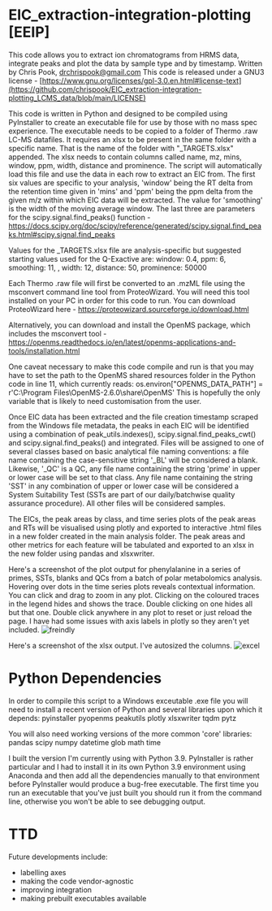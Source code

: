 # EIC_extraction-integration-plotting [EEIP]
This code allows you to extract ion chromatograms from HRMS data, integrate peaks and plot the data by sample type and by timestamp.
Written by Chris Pook, drchrispook@gmail.com
This code is released under a GNU3 license - [https://www.gnu.org/licenses/gpl-3.0.en.html#license-text](https://github.com/chrispook/EIC_extraction-integration-plotting_LCMS_data/blob/main/LICENSE)

This code is written in Python and designed to be compiled using PyInstaller to create an executable file for use by those with no mass spec experience.
The executable needs to be copied to a folder of Thermo .raw LC-MS datafiles. It requires an xlsx to be present in the same folder with a specific name. That is the name of the folder with "_TARGETS.xlsx" appended. The xlsx needs to contain columns called name, mz, mins, window, ppm, width, distance and prominence. The script will automatically load this file and use the data in each row to extract an EIC from. The first six values are specific to your analysis, 'window' being the RT delta from the retention time given in 'mins' and 'ppm' being the ppm delta from the given m/z within which EIC data will be extracted. The value for 'smoothing' is the width of the moving average window. The last three are parameters for the scipy.signal.find_peaks() function - https://docs.scipy.org/doc/scipy/reference/generated/scipy.signal.find_peaks.html#scipy.signal.find_peaks

Values for the _TARGETS.xlsx file are analysis-specific but suggested starting values used for the Q-Exactive are: 
window:	0.4, ppm:	6, smoothing:	11, , width:	12, distance:	50, prominence:	50000

Each Thermo .raw file will first be converted to an .mzML file using the msconvert command line tool from ProteoWizard. You will need this tool installed on your PC in order for this code to run. You can download ProteoWizard here - https://proteowizard.sourceforge.io/download.html

Alternatively, you can download and install the OpenMS package, which includes the msconvert tool - https://openms.readthedocs.io/en/latest/openms-applications-and-tools/installation.html

One caveat necessary to make this code compile and run is that you may have to set the path to the OpenMS shared resources folder in the Python code in line 11, which currently reads: 
os.environ["OPENMS_DATA_PATH"] = r'C:\Program Files\OpenMS-2.6.0\share\OpenMS'
This is hopefully the only variable that is likely to need customisation from the user.

Once EIC data has been extracted and the file creation timestamp scraped from the Windows file metadata, the peaks in each EIC will be identified using a combination of peak_utils.indexes(), scipy.signal.find_peaks_cwt() and scipy.signal.find_peaks() and integrated. Files will be assigned to one of several classes based on basic analytical file naming conventions: a file name containing the case-sensitive string '_BL' will be considered a blank. Likewise, '_QC' is a QC, any file name containing the string 'prime' in upper or lower case will be set to that class. Any file name containing the string 'SST' in any combination of upper or lower case will be considered a System Suitability Test (SSTs are part of our daily/batchwise quality assurance procedure). All other files will be considered samples. 

The EICs, the peak areas by class, and time series plots of the peak areas and RTs will be visualised using plotly and exported to interactive .html files in a new folder created in the main analysis folder. The peak areas and other metrics for each feature will be tabulated and exported to an xlsx in the new folder using pandas and xlsxwriter. 

Here's a screenshot of the plot output for phenylalanine in a series of primes, SSTs, blanks and QCs from a batch of polar metabolomics analysis. Hovering over dots in the time series plots reveals contextual information. You can click and drag to zoom in any plot. Clicking on the coloured traces in the legend hides and shows the trace. Double clicking on one hides all but that one. Double click anywhere in any plot to reset or just reload the page. I have had some issues with axis labels in plotly so they aren't yet included. 
![freindly](https://github.com/chrispook/EIC_extraction-integration-plotting_LCMS_data/assets/51006923/218a8a63-d5c9-4b98-ba8a-9d9076a77189)

Here's a screenshot of the xlsx output. I've autosized the columns. 
![excel](https://github.com/chrispook/EIC_extraction-integration-plotting_LCMS_data/assets/51006923/6042d14c-98ac-4993-8555-05e1607c5956)


# Python Dependencies

In order to compile this script to a Windows exceutable .exe file you will need to install a recent version of Python and several libraries upon which it depends:
pyinstaller
pyopenms
peakutils
plotly
xlsxwriter
tqdm
pytz


You will also need working versions of the more common 'core' libraries:
pandas
scipy
numpy
datetime
glob
math
time

I built the version I'm currently using with Python 3.9. PyInstaller is rather particular and I had to install it in its own Python 3.9 environment using Anaconda and then add all the dependencies manually to that environment before PyInstaller would produce a bug-free executable. The first time you run an executable that you've just built you should run it from the command line, otherwise you won't be able to see debugging output. 


# TTD

Future developments include:
- labelling axes
- making the code vendor-agnostic
- improving integration
- making prebuilt executables available
